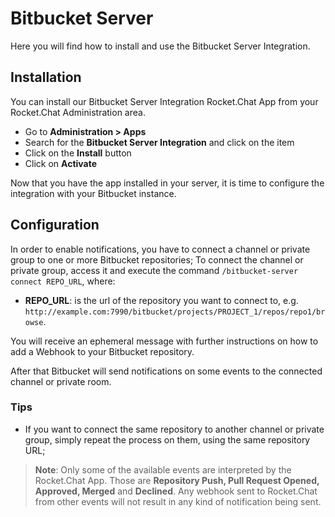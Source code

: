# Bitbucket Server

Here you will find how to install and use the Bitbucket Server Integration.

## Installation

You can install our Bitbucket Server Integration Rocket.Chat App from your Rocket.Chat Administration area.

- Go to **Administration > Apps**
- Search for the **Bitbucket Server Integration** and click on the item
- Click on the **Install** button
- Click on **Activate**

Now that you have the app installed in your server, it is time to configure the integration with your Bitbucket instance.

## Configuration

In order to enable notifications, you have to connect a channel or private group to one or more Bitbucket repositories; To connect the channel or private group, access it and execute the command `/bitbucket-server connect REPO_URL`, where:

- **REPO_URL**: is the url of the repository you want to connect to, e.g. `http://example.com:7990/bitbucket/projects/PROJECT_1/repos/repo1/browse`.

You will receive an ephemeral message with further instructions on how to add a Webhook to your Bitbucket repository.

After that Bitbucket will send notifications on some events to the connected channel or private room.

### Tips

- If you want to connect the same repository to another channel or private group, simply repeat the process on them, using the same repository URL;

> **Note**: Only some of the available events are interpreted by the Rocket.Chat App. Those are **Repository Push, Pull Request Opened, Approved, Merged** and **Declined**. Any webhook sent to Rocket.Chat from other events will not result in any kind of notification being sent.